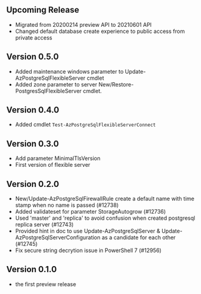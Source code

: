 <!--
    Please leave this section at the top of the change log.

    Changes for the upcoming release should go under the section titled "Upcoming Release", and should adhere to the following format:

    ## Upcoming Release
    * Overview of change #1
        - Additional information about change #1
    * Overview of change #2
        - Additional information about change #2
        - Additional information about change #2
    * Overview of change #3
    * Overview of change #4
        - Additional information about change #4

    ## YYYY.MM.DD - Version X.Y.Z (Previous Release)
    * Overview of change #1
        - Additional information about change #1
-->
## Upcoming Release
* Migrated from 20200214 preview API to 20210601 API
* Changed default database create experience to public access from private access

## Version 0.5.0
* Added maintenance windows parameter to Update-AzPostgreSqlFlexibleServer cmdlet
* Added zone parameter to server New/Restore-PostgresSqlFlexibleServer cmdlet.

## Version 0.4.0
* Added cmdlet `Test-AzPostgreSqlFlexibleServerConnect`

## Version 0.3.0
* Add parameter MinimalTlsVersion
* First version of flexible server

## Version 0.2.0
* New/Update-AzPostgreSqlFirewallRule create a default name with time stamp when no name is passed (#12738)
* Added validateset for parameter StorageAutogrow (#12736)
* Used 'master' and 'replica' to avoid confusion when created postgresql replica server (#12743)
* Provided hint in doc to use Update-AzPostgreSqlServer & Update-AzPostgreSqlServerConfiguration as a candidate for each other (#12745)
* Fix secure string decrytion issue in PowerShell 7 (#12956)

## Version 0.1.0
* the first preview release

